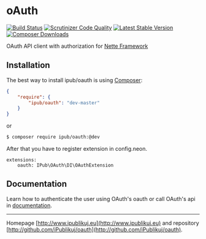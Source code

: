 # oAuth

[![Build Status](https://img.shields.io/travis/iPublikuj/oauth.svg?style=flat-square)](https://travis-ci.org/iPublikuj/oauth)
[![Scrutinizer Code Quality](https://img.shields.io/scrutinizer/g/iPublikuj/oauth.svg?style=flat-square)](https://scrutinizer-ci.com/g/iPublikuj/oauth/?branch=master)
[![Latest Stable Version](https://img.shields.io/packagist/v/ipub/oauth.svg?style=flat-square)](https://packagist.org/packages/ipub/oauth)
[![Composer Downloads](https://img.shields.io/packagist/dt/ipub/oauth.svg?style=flat-square)](https://packagist.org/packages/ipub/oauth)

OAuth API client with authorization for [Nette Framework](http://nette.org/)

## Installation

The best way to install ipub/oauth is using  [Composer](http://getcomposer.org/):

```json
{
	"require": {
		"ipub/oauth": "dev-master"
	}
}
```

or

```sh
$ composer require ipub/oauth:@dev
```

After that you have to register extension in config.neon.

```neon
extensions:
	oauth: IPub\OAuth\DI\OAuthExtension
```

## Documentation

Learn how to authenticate the user using OAuth's oauth or call OAuth's api in [documentation](https://github.com/iPublikuj/oauth/blob/master/docs/en/index.md).

***
Homepage [http://www.ipublikuj.eu](http://www.ipublikuj.eu) and repository [http://github.com/iPublikuj/oauth](http://github.com/iPublikuj/oauth).